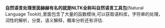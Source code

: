**自然语言处理里面赫赫有名的就是NLTK全称叫自然语言工具包**(Natural Language Tookit),里面包含了大量的函数模块,可以获取语料库，字符串的处理，词性的解析，分类，语义解释，概率分析还有评估. 